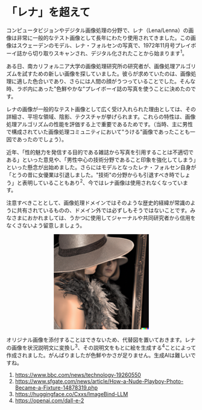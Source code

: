 # 「レナ」を超えて

コンピュータビジョンやデジタル画像処理の分野で、レナ（Lena/Lenna）の画像は非常に一般的なテスト画像として長年にわたり使用されてきました。この画像はスウェーデンのモデル、レナ・フォルセンの写真で、1972年11月号プレイボーイ誌から切り取りスキャンされ、デジタル化されたことから始まります<sup>1</sup>。

ある日、南カリフォルニア大学の画像処理研究所の研究者が、画像処理アルゴリズムを試すための新しい画像を探していました。彼らが求めていたのは、画像処理に適した色合いであり、さらには人間の顔がうつっていることでした。そんな時、ラボ内にあった"色鮮やかな"プレイボーイ誌の写真を使うことに決めたのです。

レナの画像が一般的なテスト画像として広く受け入れられた理由としては、その詳細さ、平坦な領域、陰影、テクスチャが挙げられます。これらの特性は、画像処理アルゴリズムの性能を評価する上で重要であるためです。（当時、主に男性で構成されていた画像処理コミュニティにおいて"うける"画像であったことも一因であったのでしょう）。

近年、「性的魅力を発信する目的である雑誌から写真を引用することは不適切である」といった意見や、「男性中心の技術分野であること印象を強化してしまう」といった懸念が出始めました。さらにはモデルとなったレナ・フォルセン自身が「とうの昔に女優業は引退しました。"技術"の分野からも引退すべき時でしょう」と表明していることもあり<sup>2</sup>、今ではレナ画像は使用されなくなっています。

注意すべきこととして、画像処理ドメインではそのような歴史的経緯が常識のように共有されているものの、ドメイン外では必ずしもそうではないことです。みなさまにおかれましては、うかつに使用してジャーナルや共同研究者から信用をなくさないよう留意しましょう。

<center><img src="assets/lenna_like.png" width=50%></center>

オリジナル画像を添付することはできないため、代替図を置いておきます。レナの画像を状況説明文に変換し<sup>3</sup>、その説明文をもとに絵を生成する<sup>4</sup>ことによって作成されました。がんばりましたが色鮮やかさが足りません。生成AIは難しいですね。


1. https://www.bbc.com/news/technology-19260550
2. https://www.sfgate.com/news/article/How-a-Nude-Playboy-Photo-Became-a-Fixture-14878319.php
3. https://huggingface.co/Cxxs/ImageBind-LLM
4. https://openai.com/dall-e-2

